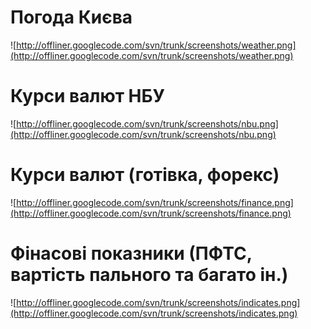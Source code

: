 # Погода Києва #
![http://offliner.googlecode.com/svn/trunk/screenshots/weather.png](http://offliner.googlecode.com/svn/trunk/screenshots/weather.png)

# Курси валют НБУ #
![http://offliner.googlecode.com/svn/trunk/screenshots/nbu.png](http://offliner.googlecode.com/svn/trunk/screenshots/nbu.png)

# Курси валют (готівка, форекс) #
![http://offliner.googlecode.com/svn/trunk/screenshots/finance.png](http://offliner.googlecode.com/svn/trunk/screenshots/finance.png)

# Фінасові показники (ПФТС, вартість пального та багато ін.) #
![http://offliner.googlecode.com/svn/trunk/screenshots/indicates.png](http://offliner.googlecode.com/svn/trunk/screenshots/indicates.png)
